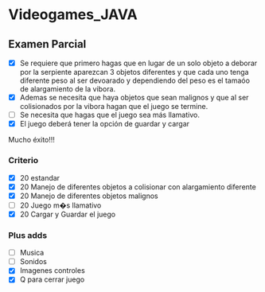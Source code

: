 # Videogames_JAVA

## Examen Parcial

 - [x] Se requiere que primero hagas que en lugar de un solo objeto a deborar por la serpiente aparezcan 3 objetos diferentes y que cada uno tenga diferente peso al ser devoarado y dependiendo del peso es el tamaóo de alargamiento de la vibora.
 - [x] Ademas se necesita que haya objetos que sean malignos y que al ser colisionados por la vibora hagan que el juego se termine.
 - [ ] Se necesita que hagas que el juego sea más llamativo.
 - [x] El juego deberá tener la opción de guardar y cargar

Mucho éxito!!!


### Criterio

- [x] 20 estandar
- [x] 20 Manejo de diferentes objetos a colisionar con alargamiento diferente
- [x] 20 Manejo de diferentes objetos malignos
- [ ] 20 Juego m�s llamativo
- [x] 20  Cargar y Guardar el juego

### Plus adds

- [ ] Musica
- [ ] Sonidos
- [x] Imagenes controles
- [x] Q para cerrar juego
